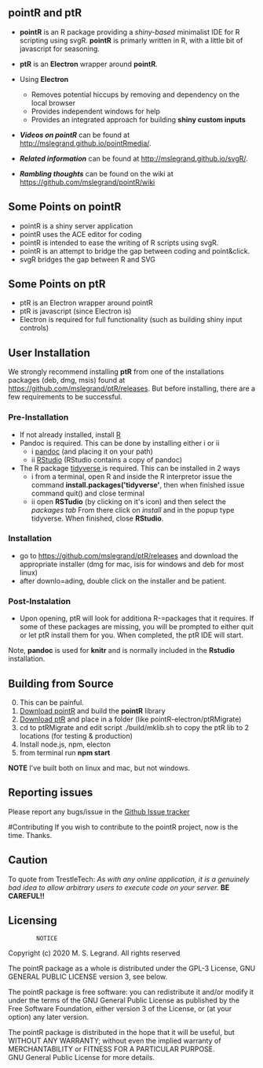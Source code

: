 ## pointR and ptR

- **pointR** is an R package providing a *shiny-based* minimalist IDE for R scripting using svgR. **pointR** is primarly written in R, with a little bit of javascript for seasoning.
- **ptR** is an **Electron** wrapper around **pointR**. 
- Using **Electron** 
	- Removes potential hiccups by removing and dependency on the local browser 
	- Provides independent windows for help
	- Provides an integrated approach for building **shiny custom inputs**

- ***Videos on pointR*** can be found at http://mslegrand.github.io/pointRmedia/.
- ***Related information*** can be found at http://mslegrand.github.io/svgR/.
- ***Rambling thoughts*** can be found on the wiki at https://github.com/mslegrand/pointR/wiki

## Some Points on pointR
-  pointR is a shiny server application
-  pointR uses the ACE editor for coding
-  pointR is intended to ease the writing of R scripts using svgR.
-  pointR is an attempt to bridge the gap between coding and point&click.
-  svgR bridges the gap between R and SVG

## Some Points on ptR
- ptR is an Electron wrapper around pointR
- ptR is javascript (since Electron is)
- Electron is required for full functionality (such as building shiny input controls)


## User Installation 

We strongly recommend installing **ptR** from one of the installations packages (deb, dmg, msis) found at https://github.com/mslegrand/ptR/releases. But before installing, there are a few requirements to be successful.

### Pre-Installation

- If not already installed, install [R](https://www.datacamp.com/community/tutorials/installing-R-windows-mac-ubuntu) 
- Pandoc is required. This can be done by installing either i or ii
	- i [pandoc](https://pandoc.org) (and placing it on your path)  
	- ii [RStudio](https://rstudio.com/products/rstudio/download/)  (RStudio contains a copy of pandoc)
- The R package [tidyverse ](https://www.tidyverse.org) is required. This can be installed in 2 ways
	- i from a terminal, open R and inside the R interpretor issue the command 
	**install.packages('tidyverse'**, then when finished issue command quit() and close terminal
	- ii open **RSTudio** (by clicking on it's icon) and then select the *packages tab* From there click on 
	*install* and in the popup type tidyverse. When finished, close **RStudio**.
### Installation

- go to https://github.com/mslegrand/ptR/releases and download the appropriate installer (dmg for mac, isis for windows and deb for most linux) 
- after downlo=ading, double click on the installer and be patient.

### Post-Instalation

- Upon opening, ptR will look for additiona R-=packages that it requires. If some of these packages are missing, you will be prompted to either quit or let ptR install them for you.  When completed, the ptR IDE will start.


Note, **pandoc** is used for **knitr** and is normally included in the **Rstudio** installation. 

## Building from Source

0. This can be painful.
1. [Download pointR](https://github.com/mslegrand/pointR) and build the **pointR** library
2. [Download ptR](https://github.com/mslegrand/ptR) and place in a folder (like pointR-electron/ptRMigrate)
3. cd to ptRMigrate and edit script ./build/mklib.sh to copy the ptR lib to 2 locations (for testing & production)
4. Install node.js, npm, electon
5. from terminal run **npm start**

**NOTE** I've built both on linux and mac, but not windows.


## Reporting issues
Please report any bugs/issue in the 
[Github Issue tracker](https://github.com/mslegrand/pointR)

#Contributing
If you wish to contribute to the pointR project, now is the time. Thanks.

## Caution
To quote from TrestleTech: *As with any online application, it is a genuinely bad idea to allow arbitrary users to execute code on your server.* **BE CAREFUL!!**

## Licensing

			NOTICE

Copyright (c) 2020 M. S. Legrand. All rights reserved

The pointR package as a whole is distributed under the GPL-3 License,
GNU GENERAL PUBLIC LICENSE version 3, see below.

The pointR package is free software: you can redistribute it and/or modify
it under the terms of the GNU General Public License as published by
the Free Software Foundation, either version 3 of the License, or
(at your option) any later version.

The pointR package is distributed in the hope that it will be useful,
but WITHOUT ANY WARRANTY; without even the implied warranty of
MERCHANTABILITY or FITNESS FOR A PARTICULAR PURPOSE.  
GNU General Public License for more details.

                   
